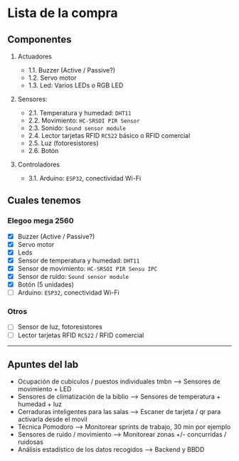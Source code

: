 # Lista de la compra

## Componentes

1. Actuadores
   * 1.1. Buzzer (Active / Passive?)
   * 1.2. Servo motor
   * 1.3. Led: Varios LEDs o RGB LED

2. Sensores:
   * 2.1. Temperatura y humedad: `DHT11`
   * 2.2. Movimiento: `HC-SRSOI PIR Sensor`
   * 2.3. Sonido: `Sound sensor module`
   * 2.4. Lector tarjetas RFID `RC522`  básico o RFID comercial
   * 2.5. Luz (fotoresistores)
   * 2.6. Botón

3. Controladores
   * 3.1. Arduino: `ESP32`, conectividad Wi-Fi

## Cuales tenemos

### Elegoo mega 2560

- [x] Buzzer (Active / Passive?)
- [x] Servo motor
- [x] Leds
- [x] Sensor de temperatura y humedad: `DHT11`
- [x] Sensor de movimiento: `HC-SRSOI PIR Sensu IPC`
- [x] Sensor de ruido: `Sound sensor module`
- [X] Botón (5 unidades)
- [ ] Arduino: `ESP32`, conectividad Wi-Fi

### Otros

- [ ] Sensor de luz, fotoresistores
- [ ] Lector tarjetas RFID `RC522` / RFID comercial

---

## Apuntes del lab

* Ocupación de cubículos / puestos individuales tmbn
   --> Sensores de movimiento + LED
* Sensores de climatización de la biblio
   --> Sensores de temperatura + humedad + luz
* Cerraduras inteligentes para las salas
   --> Escaner de tarjeta / qr para activarla desde el movil
* Técnica Pomodoro
   --> Monitorear sprints de trabajo, 30 min por ejemplo
* Sensores de ruido / movimiento
   --> Monitorear zonas +/- concurridas / ruidosas
* Análisis estadístico de los datos recogidos
   --> Backend y BBDD
